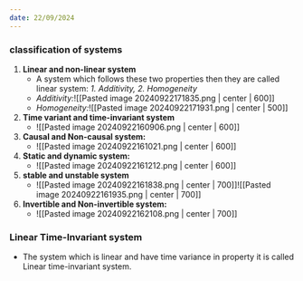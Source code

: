 ```yaml
---
date: 22/09/2024
---
```


### classification of systems
1. **Linear and non-linear system**
	- A system which follows these two properties then they are called linear system: *1. Additivity, 2. Homogeneity* 
	- *Additivity:*![[Pasted image 20240922171835.png | center | 600]]
	- *Homogeneity:*![[Pasted image 20240922171931.png | center | 500]]
2. **Time variant and time-invariant system**
	- ![[Pasted image 20240922160906.png | center | 600]]
3. **Causal and Non-causal system:**
	- ![[Pasted image 20240922161021.png | center | 600]]
4. **Static and dynamic system:**
	- ![[Pasted image 20240922161212.png | center | 600]]
5. **stable and unstable system**
	- ![[Pasted image 20240922161838.png | center | 700]]![[Pasted image 20240922161935.png | center | 700]]
6. **Invertible and Non-invertible system:**
	- ![[Pasted image 20240922162108.png | center | 700]]
### Linear Time-Invariant system
- The system which is linear and have time variance in property it is called Linear time-invariant system. 